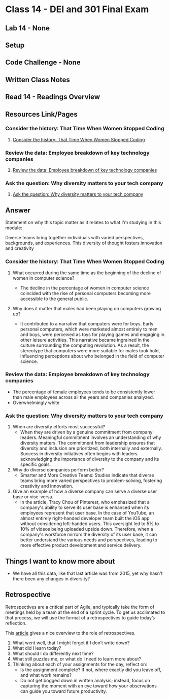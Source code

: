 # Class 14 - DEI and 301 Final Exam

## Lab 14 - None

## Setup

## Code Challenge - None

## Written Class Notes

## Read 14 - Readings Overview

## Resources Link/Pages

### Consider the history: That Time When Women Stopped Coding

1. [Consider the history: That Time When Women Stopped Coding](https://www.npr.org/sections/money/2014/10/21/357629765/when-women-stopped-coding)

### Review the data: Employee breakdown of key technology companies

1. [Review the data: Employee breakdown of key technology companies](https://informationisbeautiful.net/visualizations/diversity-in-tech/)

### Ask the question: Why diversity matters to your tech company

1. [Ask the question: Why diversity matters to your tech company](https://www.usatoday.com/story/tech/columnist/2015/07/21/why-diversity-matters-your-tech-company/30419871/)

## Answer

Statement on why this topic matter as it relates to what I'm studying in this module:

Diverse teams bring together individuals with varied perspectives, backgrounds, and experiences. This diversity of thought fosters innovation and creativity

### Consider the history: That Time When Women Stopped Coding

1. What occurred during the same time as the beginning of the decline of women in computer science?

   - The decline in the percentage of women in computer science coincided with the rise of personal computers becoming more accessible to the general public.

1. Why does it matter that males had been playing on computers growing up?
   - It contributed to a narrative that computers were for boys. Early personal computers, which were marketed almost entirely to men and boys, were perceived as toys for playing games and engaging in other leisure activities. This narrative became ingrained in the culture surrounding the computing revolution. As a result, the stereotype that computers were more suitable for males took hold, influencing perceptions about who belonged in the field of computer science.

### Review the data: Employee breakdown of key technology companies

- The percentage of female employees tends to be consistently lower than male employees across all the years and companies analyzed.
- Overwhelmingly white

### Ask the question: Why diversity matters to your tech company

1. When are diversity efforts most successful?
   - When they are driven by a genuine commitment from company leaders. Meaningful commitment involves an understanding of why diversity matters. The commitment from leadership ensures that diversity and inclusion are prioritized, both internally and externally. Success in diversity initiatives often begins with leaders acknowledging the importance of diversity to the company and its specific goals.
1. Why do diverse companies perform better?
   - Smarter and More Creative Teams: Studies indicate that diverse teams bring more varied perspectives to problem-solving, fostering creativity and innovation.
1. Give an example of how a diverse company can serve a diverse user base or vise-versa.
   - In the article, Tracy Chou of Pinterest, who emphasized that a company's ability to serve its user base is enhanced when its employees represent that user base. In the case of YouTube, an almost entirely right-handed developer team built the iOS app without considering left-handed users. This oversight led to 5% to 10% of videos being uploaded upside down. Therefore, when a company's workforce mirrors the diversity of its user base, it can better understand the various needs and perspectives, leading to more effective product development and service delivery.

## Things I want to know more about

- We have all this data, like that last article was from 2015, yet why hasn't there been any changes in diversity?

## Retrospective

Retrospectives are a critical part of Agile, and typically take the form of meetings held by a team at the end of a sprint cycle. To get us acclimated to that process, we will use the format of a retrospectives to guide today’s reflection.

This [article](https://www.benlinders.com/2013/which-questions-do-you-ask-in-retrospectives/) gives a nice overview to the role of retrospectives.

1. What went well, that I might forget if I don’t write down?
2. What did I learn today?
3. What should I do differently next time?
4. What still puzzles me, or what do I need to learn more about?
5. Thinking about each of your assignments for the day, reflect on:
   - Is the assignment complete? If not, where exactly did you leave off, and what work remains?
   - Do not get bogged down in written analysis; instead, focus on capturing the moment with an eye toward how your observations can guide you toward future productivity.

